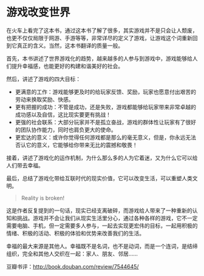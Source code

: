 # 游戏改变世界

在火车上看完了这本书，通过这本书了解了很多，其实游戏并不是只会让人颓废，也更不仅仅局限于网游、手游等等，非常详尽的定义了游戏，让游戏这个词重新回到它真正的含义。当然，这本书翻译的质量一般。

首先，本书讲述了世界游戏化的趋势，越来越多的人参与到游戏中，游戏能够给人们提升幸福感，也能更好的构建和谐美好的社会。

然后，讲述了游戏的四大目标：

* 更满意的工作：游戏能够更及时的给玩家反馈、奖励，玩家也愿意付出艰苦的劳动来换取奖励、快感。
* 更有把握的成功：不管是成功，还是失败，游戏都能够给玩家带来非常卓越的成功感以及自信，这比现实要更有挑战！
* 更强的社会联系：大部分玩家并不是孤立奋战，游戏的群体性让玩家有了很好的团队协作能力，同时也肩负更大的使命。
* 更宏达的意义：或许你觉得任何游戏都是那么的毫无意义，但是，你永远无法否认它的意义，它能够给你带来无比的震撼和敬畏！

接着，讲述了游戏化的运作机制，为什么那么多的人为它着迷，又为什么它可以给人们带去幸福。

最后，总结了游戏化带给互联时代的现实价值，它可以改变生活，可以重塑人类文明。

>Reality is broken!

这是作者反复提到的一句话，现实已经支离破碎，而游戏给人带来了一种重新的认知和挑战。游戏并不会让我们从现实生活里分心，通过各种各样的游戏，它不一定需要电脑、手机，但一定需要多人参与，一起去实现更宏伟的目标，一起用积极的情绪、积极的活动、积极的体验和优势来改善我们的生活。

幸福的最大来源是其他人。幸福既不是名词，也不是动词，而是一个连词，是结缔组织，完全和其他人交织在一起：家人、朋友、邻居……

豆瓣书评：<http://book.douban.com/review/7544645/>
